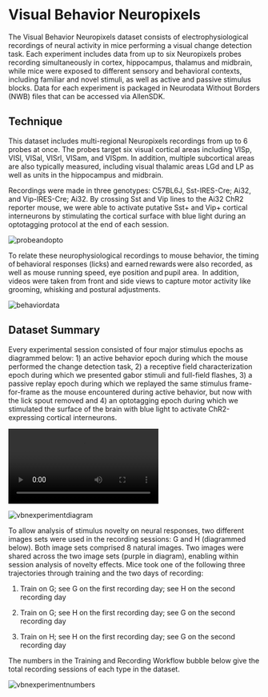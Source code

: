 # Visual Behavior Neuropixels

The Visual Behavior Neuropixels dataset consists of electrophysiological recordings of neural activity in mice performing a visual change detection task. Each experiment includes data from up to six Neuropixels probes recording simultaneously in cortex, hippocampus, thalamus and midbrain, while mice were exposed to different sensory and behavioral contexts, including familiar and novel stimuli, as well as active and passive stimulus blocks. Data for each experiment is packaged in Neurodata Without Borders (NWB) files that can be accessed via AllenSDK.

## Technique

This dataset includes multi-regional Neuropixels recordings from up to 6 probes at once. The probes target six visual cortical areas including VISp, VISl, VISal, VISrl, VISam, and VISpm. In addition, multiple subcortical areas are also typically measured, including visual thalamic areas LGd and LP as well as units in the hippocampus and midbrain.

Recordings were made in three genotypes: C57BL6J, Sst-IRES-Cre; Ai32, and Vip-IRES-Cre; Ai32. By crossing Sst and Vip lines to the Ai32 ChR2 reporter mouse, we were able to activate putative Sst+ and Vip+ cortical interneurons by stimulating the cortical surface with blue light during an optotagging protocol at the end of each session.

![probeandopto](/images/probe_diagram_with_optagging.webp)

To relate these neurophysiological recordings to mouse behavior, the timing of behavioral responses (licks) and earned rewards were also recorded, as well as mouse running speed, eye position and pupil area.  In addition, videos were taken from front and side views to capture motor activity like grooming, whisking and postural adjustments.

![behaviordata](/images/behavior_data_example.webp)

## Dataset Summary

Every experimental session consisted of four major stimulus epochs as diagrammed below: 1) an active behavior epoch during which the mouse performed the change detection task, 2) a receptive field characterization epoch during which we presented gabor stimuli and full-field flashes, 3) a passive replay epoch during which we replayed the same stimulus frame-for-frame as the mouse encountered during active behavior, but now with the lick spout removed and 4) an optotagging epoch during which we stimulated the surface of the brain with blue light to activate ChR2-expressing cortical interneurons.

<video controls src="../_static/videos/sample_session_video.mp4"></video>

![vbnexperimentdiagram](/images/vbn_experimental_session_diagram.webp)

To allow analysis of stimulus novelty on neural responses, two different images sets were used in the recording sessions: G and H (diagrammed below). Both image sets comprised 8 natural images. Two images were shared across the two image sets (purple in diagram), enabling within session analysis of novelty effects. Mice took one of the following three trajectories through training and the two days of recording: 

1) Train on G; see G on the first recording day; see H on the second recording day

2) Train on G; see H on the first recording day; see G on the second recording day

3) Train on H; see H on the first recording day; see G on the second recording day

The numbers in the Training and Recording Workflow bubble below give the total recording sessions of each type in the dataset.

![vbnexperimentnumbers](/images/vbn_image_sets_and_training_trajectories_diagram.webp)
